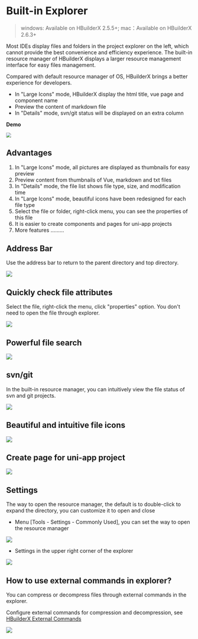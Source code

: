# Built-in Explorer

> windows: Available on HBuilderX 2.5.5+; mac：Available on HBuilderX 2.6.3+

Most IDEs display files and folders in the project explorer on the left, which cannot provide the best convenience and efficiency experience. The built-in resource manager of HBuilderX displays a larger resource management interface for easy files management.

Compared with default resource manager of OS, HBuilderX brings a better experience for developers.

- In "Large Icons" mode, HBuilderX display the html title, vue page and component name
- Preview the content of markdown file
- In "Details" mode, svn/git status will be displayed on an extra column 

**Demo**

<img src="/static/snapshots/tutorial/explorer/explorer_1_en.gif" style="zoom:80%;" class="border-1px" />

## Advantages

1. In "Large Icons" mode, all pictures are displayed as thumbnails for easy preview
2. Preview content from thumbnails of Vue, markdown and txt files
3. In "Details" mode, the file list shows file type, size, and modification time
4. In "Large Icons" mode, beautiful icons have been redesigned for each file type
5. Select the file or folder, right-click menu, you can see the properties of this file
6. It is easier to create components and pages for uni-app projects
7. More features .........

## Address Bar

Use the address bar to return to the parent directory and top directory.

<img src="/static/snapshots/tutorial/explorer/explorer_2.png" />


## Quickly check file attributes

Select the file, right-click the menu, click "properties" option. You don't need to open the file through explorer.

<img src="/static/snapshots/tutorial/explorer/explorer_3_en.png" class="hd-img" />

## Powerful file search

<img src="/static/snapshots/tutorial/explorer/explorer_4_en.png" class="hd-img" />


## svn/git 

In the built-in resource manager, you can intuitively view the file status of svn and git projects.

<img src="/static/snapshots/tutorial/explorer/explorer_5_en.png" class="hd-img"/>


## Beautiful and intuitive file icons

<img src="/static/snapshots/tutorial/explorer/explorer_6.png" class="border-1px"/>

##  Create page for uni-app project

<img src="/static/snapshots/tutorial/explorer/explorer_7_en.png" class="hd-img"/>


## Settings

The way to open the resource manager, the default is to double-click to expand the directory, you can customize it to open and close

- Menu [Tools - Settings - Commonly Used], you can set the way to open the resource manager

<img src="/static/snapshots/tutorial/explorer/explorer_8_en.png" class="hd-img"/>

- Settings in the upper right corner of the explorer

<img src="/static/snapshots/tutorial/explorer/explorer_9_en.png" class="hd-img"/>

## How to use external commands in explorer?

You can compress or decompress files through external commands in the explorer.

Configure external commands for compression and decompression, see [HBuilderX External Commands](/Tutorial/UserGuide/externalCommands)

<img src="/static/snapshots/tutorial/explorer/explorer_10.png" class="border-1px"/>
